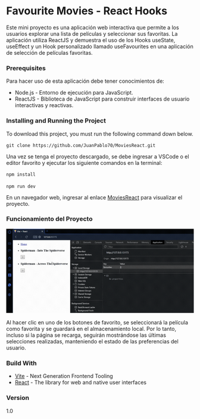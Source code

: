 # Favourite Movies - React Hooks

Este mini proyecto es una aplicación web interactiva que permite a los usuarios explorar una lista de películas y seleccionar sus favoritas. La aplicación utiliza ReactJS y demuestra el uso de los Hooks useState, useEffect y un Hook personalizado llamado useFavourites en una aplicación de selección de películas favoritas.

### Prerequisites

Para hacer uso de esta aplicación debe tener conocimientos de:
+ Node.js - Entorno de ejecución para JavaScript.
+ ReactJS - Biblioteca de JavaScript para construir interfaces de usuario interactivas y reactivas.

### Installing and Running the Project

To download this project, you must run the following command down below.

```
git clone https://github.com/JuanPablo70/MoviesReact.git
```

Una vez se tenga el proyecto descargado, se debe ingresar a VSCode o el editor favorito y ejecutar los siguiente comandos en la terminal:

```
npm install

npm run dev
```

En un navegador web, ingresar al enlace [MoviesReact](http://127.0.0.1:5173/) para visualizar el proyecto.

### Funcionamiento del Proyecto

![favourites](img/favourites.gif)

Al hacer clic en uno de los botones de favorito, se seleccionará la película como favorita y se guardará en el almacenamiento local. Por lo tanto, incluso si la página se recarga, seguirán mostrándose las últimas selecciones realizadas, manteniendo el estado de las preferencias del usuario.

### Build With

+ [Vite](https://vitejs.dev) - Next Generation Frontend Tooling
+ [React](https://es.react.dev) - The library for web and native user interfaces

### Version

1.0